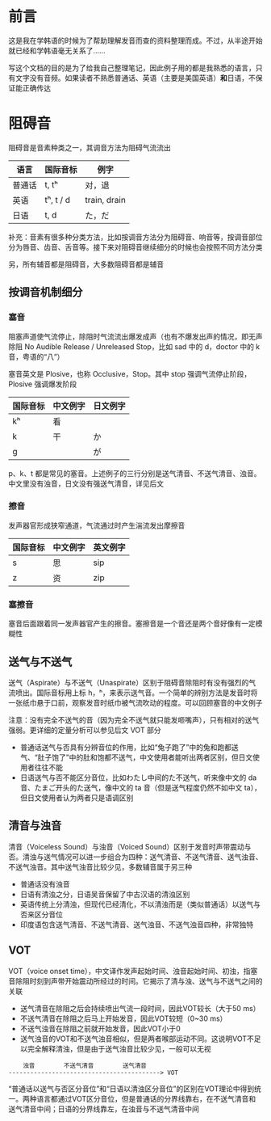# 前言

这是我在学韩语的时候为了帮助理解发音而查的资料整理而成。不过，从半途开始就已经和学韩语毫无关系了……

写这个文档的目的是为了给我自己整理笔记，因此例子用的都是我熟悉的语言，只有文字没有音频。如果读者不熟悉普通话、英语（主要是美国英语）**和**日语，不保证能正确传达

# 阻碍音

阻碍音是音素种类之一，其调音方法为阻碍气流流出

| 语言   | 国际音标  | 例字         |
| ------ | --------- | ------------ |
| 普通话 | t, tʰ     | 对，退       |
| 英语   | tʰ, t / d | train, drain |
| 日语   | t, d      | た，だ       |

补充：音素有很多种分类方法，比如按调音方法分为阻碍音、响音等，按调音部位分为唇音、齿音、舌音等。接下来对阻碍音继续细分的时候也会按照不同方法分类

另，所有辅音都是阻碍音，大多数阻碍音都是辅音

## 按调音机制细分

### 塞音

阻塞声道使气流停止，除阻时气流流出爆发成声（也有不爆发出声的情况，即无声除阻 No Audible Release / Unreleased Stop，比如 sad 中的 d，doctor 中的 k 音，粤语的“八”）

塞音英文是 Plosive，也称 Occlusive，Stop。其中 stop 强调气流停止阶段，Plosive 强调爆发阶段

| 国际音标 | 中文例字 | 日文例字 |
| -------- | -------- | -------- |
| kʰ       | 看       |          |
| k        | 干       | か       |
| g        |          | が       |

p、k、t 都是常见的塞音。上述例子的三行分别是送气清音、不送气清音、浊音。中文里没有浊音，日文没有强送气清音，详见后文

### 擦音

发声器官形成狭窄通道，气流通过时产生湍流发出摩擦音

| 国际音标 | 中文例字 | 英文例字 |
| -------- | -------- | -------- |
| s        | 思       | sip      |
| z        | 资       | zip      |

### 塞擦音

塞音后面跟着同一发声器官产生的擦音。塞擦音是一个音还是两个音好像有一定模糊性

## 送气与不送气

送气（Aspirate）与不送气（Unaspirate）区别于阻碍音除阻时有没有强烈的气流喷出。国际音标用上标 h，ʰ，来表示送气音。一个简单的辨别方法是发音时将一张纸巾悬于口前，观察发音时纸巾被气流吹动的程度。可以回顾塞音的中文例子

注意：没有完全不送气的音（因为完全不送气就只能发咂嘴声），只有相对的送气强弱。更详细的定量分析可以参见后文 VOT 部分

- 普通话送气与否具有分辨音位的作用，比如“兔子跑了”中的兔和跑都送气、“肚子饱了”中的肚和饱都不送气，中文使用者能听出两者区别，但日文使用者往往不能
- 日语送气与否不能区分音位，比如わたし中间的た不送气，听来像中文的 da 音、たまご开头的た送气，像中文的 ta 音（但是送气程度仍然不如中文 ta），但日文使用者认为两者只是语调区别

## 清音与浊音

清音（Voiceless Sound）与浊音（Voiced Sound）区别于发音时声带震动与否。清浊与送气情况可以进一步组合为四种：送气清音、不送气清音、送气浊音、不送气浊音。其中送气浊音比较少见，多数辅音属于另三种

- 普通话没有浊音
- 日语有清浊之分，日语吴音保留了中古汉语的清浊区别
- 英语传统上分清浊，但现代已经清化，不以清浊而是（类似普通话）以送气与否来区分音位
- 印度语包含送气清音、不送气清音、送气浊音、不送气浊音四种，非常独特

## VOT

VOT（voice onset time），中文译作发声起始时间、浊音起始时间、初浊，指塞音除阻时刻到声带开始震动所经过的时间。它揭示了清与浊、送气与不送气之间的关联

- 送气清音在除阻之后会持续喷出气流一段时间，因此VOT较长（大于50 ms）
- 不送气清音在除阻之后马上开始发音，因此VOT较短（0~30 ms）
- 不送气浊音在除阻之前就开始发音，因此VOT小于0
- 送气浊音的VOT和不送气浊音相似，但是两者喉部运动不同。这说明VOT不足以完全解释清浊，但是由于送气浊音比较少见，一般可以无视

```
    浊音        不送气清音        送气清音 
------------------------------------------> VOT
```

“普通话以送气与否区分音位”和“日语以清浊区分音位”的区别在VOT理论中得到统一。两种语言都通过VOT区分音位，但是普通话的分界线靠右，在不送气清音和送气清音中间；日语的分界线靠左，在浊音与不送气清音中间